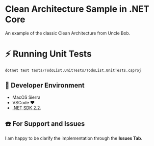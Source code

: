 # Clean Architecture Sample in .NET Core

An example of the classic Clean Architecture from Uncle Bob.

# :zap: Running Unit Tests

```
dotnet test tests/TodoList.UnitTests/TodoList.UnitTests.csproj
```

## :checkered_flag: Developer Environment

* MacOS Sierra
* VSCode :heart:
* [.NET SDK 2.2](https://www.microsoft.com/net/download/dotnet-core/2.2).

## :telephone: For Support and Issues

I am happy to be clarify the implementation through the **Issues Tab**.
